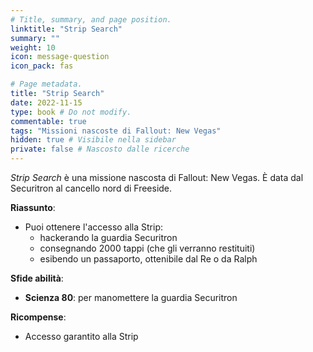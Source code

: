 ```yaml
---
# Title, summary, and page position.
linktitle: "Strip Search" 
summary: ""
weight: 10
icon: message-question
icon_pack: fas

# Page metadata.
title: "Strip Search"
date: 2022-11-15
type: book # Do not modify.
commentable: true
tags: "Missioni nascoste di Fallout: New Vegas"
hidden: true # Visibile nella sidebar
private: false # Nascosto dalle ricerche
---
```


<div class="fnv">


*Strip Search* è una missione nascosta di Fallout: New Vegas. È data dal Securitron al cancello nord di Freeside.


**Riassunto**:
- Puoi ottenere l'accesso alla Strip:
  - hackerando la guardia Securitron
  - consegnando 2000 tappi (che gli verranno restituiti)
  - esibendo un passaporto, ottenibile dal Re o da Ralph



**Sfide abilità**:
- **Scienza 80**: per manomettere la guardia Securitron


**Ricompense**:
- Accesso garantito alla Strip


</div>


